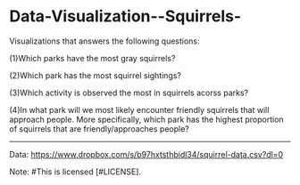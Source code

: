 # Data-Visualization--Squirrels-
Visualizations that answers the following questions:

(1)Which parks have the most gray squirrels?

(2)Which park has the most squirrel sightings?

(3)Which activity is observed the most in squirrels acorss parks?

(4)In what park will we most likely encounter friendly squirrels that will approach people. More specifically, which park has the highest proportion of squirrels that are friendly/approaches people?


_________________________________________________
Data: https://www.dropbox.com/s/b97hxtsthbidl34/squirrel-data.csv?dl=0


Note: #This is licensed [#LICENSE].
